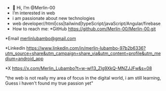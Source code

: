 - 👋 Hi, I’m @Merlin-00
- I’m interested in web
- i am passionate about new technologies
- web developer//html|css|tailwind|typeScript/javaScript/Angular/firebase
- How to reach me:
*GitHub https://github.com/Merlin-00/Merlin-00.git

*Email merlinlubambo@gmail.com

*Linkedln https://www.linkedin.com/in/merlin-lubambo-97b2b6336?utm_source=share&utm_campaign=share_via&utm_content=profile&utm_medium=android_app

*X https://x.com/Merlin_Lubambo?t=w-wI13_Zlg9XkQ-MNZJJFw&s=08

"the web is not really my area of focus in the digital world, i am still learning, Guess i haven't found my true passion yet"
